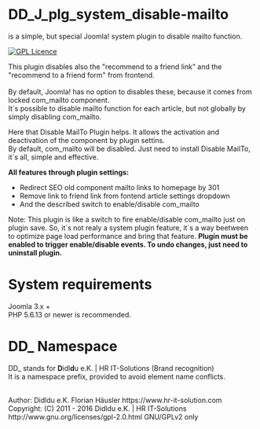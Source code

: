 # DD_J_plg_system_disable-mailto
is a simple, but special Joomla! system plugin to disable mailto function.

[![GPL Licence](https://badges.frapsoft.com/os/gpl/gpl.png?v=102)](https://opensource.org/licenses/GPL-2.0/)  

This plugin disables also the "recommend to a friend link" and the "recommend to a friend form" from frontend.            <br>
                                                                                                                          <br>
By default, Joomla! has no option to disables these, because it comes from locked com_mailto component.                   <br>
It´s possible to disable mailto function for each article, but not globally by simply disabling com_mailto.               <br>

Here that Disable MailTo Plugin helps. It allows the activation and deactivation of the component by plugin settins.      <br>
By default, com_mailto will be disabled. Just need to install Disable MailTo, it´s all, simple and effective.             <br>

**All features through plugin settings:**                                                                                 <br>
- Redirect SEO old component mailto links to homepage by 301
- Remove link to friend link from fontend article settings dropdown
- And the described switch to enable/disable com_mailto

Note: This plugin is like a switch to fire enable/disable com_mailto just on plugin save. So, it´s not realy a system plugin feature, it´s a way beetween to optimize page load performance and bring that feature.
**Plugin must be enabled to trigger enable/disable events. To undo changes, just need to uninstall plugin.**              <br>

# System requirements
Joomla 3.x +                                                                                <br>
PHP 5.6.13 or newer is recommended.

# DD_ Namespace
DD_ stands for  **D**idl**d**u e.K. | HR IT-Solutions (Brand recognition)                   <br>
It is a namespace prefix, provided to avoid element name conflicts.

<br>
Author: Didldu e.K. Florian Häusler https://www.hr-it-solution.com                          <br>
Copyright: (C) 2011 - 2016 Didldu e.K. | HR IT-Solutions                                    <br>
http://www.gnu.org/licenses/gpl-2.0.html GNU/GPLv2 only
